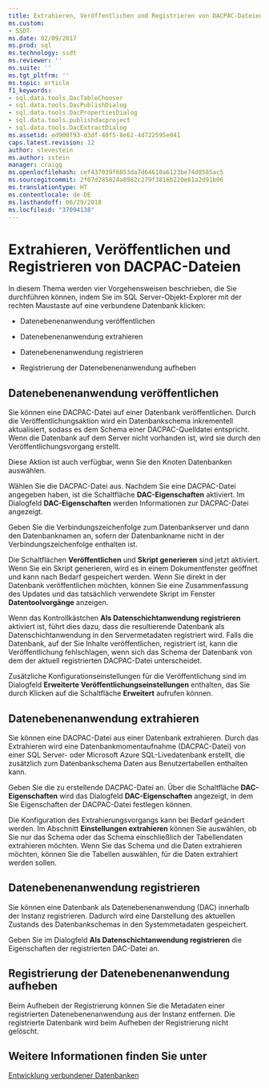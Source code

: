 ```yaml
---
title: Extrahieren, Veröffentlichen und Registrieren von DACPAC-Dateien | Microsoft-Dokumentation
ms.custom:
- SSDT
ms.date: 02/09/2017
ms.prod: sql
ms.technology: ssdt
ms.reviewer: ''
ms.suite: ''
ms.tgt_pltfrm: ''
ms.topic: article
f1_keywords:
- sql.data.tools.DacTableChooser
- sql.data.tools.DacPublishDialog
- sql.data.tools.DacPropertiesDialog
- sql.data.tools.publishdacproject
- sql.data.tools.DacExtractDialog
ms.assetid: ed900f93-d3df-40f5-8e62-4d722595e041
caps.latest.revision: 12
author: stevestein
ms.author: sstein
manager: craigg
ms.openlocfilehash: cef437039f6853da7d64610a6123be74d8585ac5
ms.sourcegitcommit: 2f07d285824a8982c279f3816b220e61a2d91b06
ms.translationtype: HT
ms.contentlocale: de-DE
ms.lasthandoff: 06/29/2018
ms.locfileid: "37094138"
---
```

# <a name="extract-publish-and-register-dacpac-files"></a>Extrahieren, Veröffentlichen und Registrieren von DACPAC-Dateien
In diesem Thema werden vier Vorgehensweisen beschrieben, die Sie durchführen können, indem Sie im SQL Server-Objekt-Explorer mit der rechten Maustaste auf eine verbundene Datenbank klicken:  
  
-   Datenebenenanwendung veröffentlichen  
  
-   Datenebenenanwendung extrahieren  
  
-   Datenebenenanwendung registrieren  
  
-   Registrierung der Datenebenenanwendung aufheben  
  
## <a name="publish-data-tier-application"></a>Datenebenenanwendung veröffentlichen  
Sie können eine DACPAC-Datei auf einer Datenbank veröffentlichen. Durch die Veröffentlichungsaktion wird ein Datenbankschema inkrementell aktualisiert, sodass es dem Schema einer DACPAC-Quelldatei entspricht. Wenn die Datenbank auf dem Server nicht vorhanden ist, wird sie durch den Veröffentlichungsvorgang erstellt.  
  
Diese Aktion ist auch verfügbar, wenn Sie den Knoten Datenbanken auswählen.  
  
Wählen Sie die DACPAC-Datei aus. Nachdem Sie eine DACPAC-Datei angegeben haben, ist die Schaltfläche **DAC-Eigenschaften** aktiviert. Im Dialogfeld **DAC-Eigenschaften** werden Informationen zur DACPAC-Datei angezeigt.  
  
Geben Sie die Verbindungszeichenfolge zum Datenbankserver und dann den Datenbanknamen an, sofern der Datenbankname nicht in der Verbindungszeichenfolge enthalten ist.  
  
Die Schaltflächen **Veröffentlichen** und **Skript generieren** sind jetzt aktiviert. Wenn Sie ein Skript generieren, wird es in einem Dokumentfenster geöffnet und kann nach Bedarf gespeichert werden. Wenn Sie direkt in der Datenbank veröffentlichen möchten, können Sie eine Zusammenfassung des Updates und das tatsächlich verwendete Skript im Fenster **Datentoolvorgänge** anzeigen.  
  
Wenn das Kontrollkästchen **Als Datenschichtanwendung registrieren** aktiviert ist, führt dies dazu, dass die resultierende Datenbank als Datenschichtanwendung in den Servermetadaten registriert wird. Falls die Datenbank, auf der Sie Inhalte veröffentlichen, registriert ist, kann die Veröffentlichung fehlschlagen, wenn sich das Schema der Datenbank von dem der aktuell registrierten DACPAC-Datei unterscheidet.  
  
Zusätzliche Konfigurationseinstellungen für die Veröffentlichung sind im Dialogfeld **Erweiterte Veröffentlichungseinstellungen** enthalten, das Sie durch Klicken auf die Schaltfläche **Erweitert** aufrufen können.  
  
## <a name="extract-data-tier-application"></a>Datenebenenanwendung extrahieren  
Sie können eine DACPAC-Datei aus einer Datenbank extrahieren. Durch das Extrahieren wird eine Datenbankmomentaufnahme (DACPAC-Datei) von einer SQL Server- oder Microsoft Azure SQL-Livedatenbank erstellt, die zusätzlich zum Datenbankschema Daten aus Benutzertabellen enthalten kann.  
  
Geben Sie die zu erstellende DACPAC-Datei an. Über die Schaltfläche **DAC-Eigenschaften** wird das Dialogfeld **DAC-Eigenschaften** angezeigt, in dem Sie Eigenschaften der DACPAC-Datei festlegen können.  
  
Die Konfiguration des Extrahierungsvorgangs kann bei Bedarf geändert werden. Im Abschnitt **Einstellungen extrahieren** können Sie auswählen, ob Sie nur das Schema oder das Schema einschließlich der Tabellendaten extrahieren möchten. Wenn Sie das Schema und die Daten extrahieren möchten, können Sie die Tabellen auswählen, für die Daten extrahiert werden sollen.  
  
## <a name="register-data-tier-application"></a>Datenebenenanwendung registrieren  
Sie können eine Datenbank als Datenebenenanwendung (DAC) innerhalb der Instanz registrieren. Dadurch wird eine Darstellung des aktuellen Zustands des Datenbankschemas in den Systemmetadaten gespeichert.  
  
Geben Sie im Dialogfeld **Als Datenschichtanwendung registrieren** die Eigenschaften der registrierten DAC-Datei an.  
  
## <a name="unregister-data-tier-application"></a>Registrierung der Datenebenenanwendung aufheben  
Beim Aufheben der Registrierung können Sie die Metadaten einer registrierten Datenebenenanwendung aus der Instanz entfernen. Die registrierte Datenbank wird beim Aufheben der Registrierung nicht gelöscht.  
  
## <a name="see-also"></a>Weitere Informationen finden Sie unter  
[Entwicklung verbundener Datenbanken](../ssdt/connected-database-development.md)  
  
